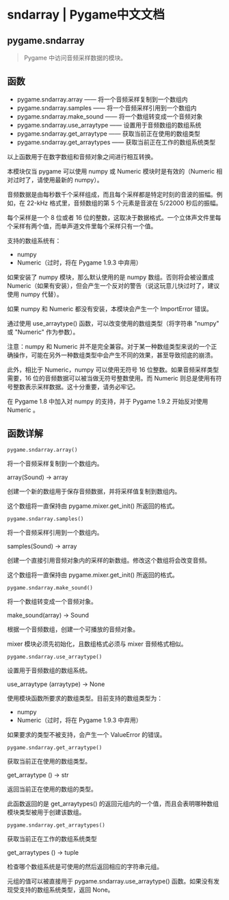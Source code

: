 # sndarray | Pygame中文文档

## pygame.sndarray

>Pygame 中访问音频采样数据的模块。

## 函数

* pygame.sndarray.array  ——  将一个音频采样复制到一个数组内
* pygame.sndarray.samples  ——  将一个音频采样引用到一个数组内
* pygame.sndarray.make_sound  ——  将一个数组转变成一个音频对象
* pygame.sndarray.use_arraytype  ——  设置用于音频数组的数组系统
* pygame.sndarray.get_arraytype  ——  获取当前正在使用的数组类型
* pygame.sndarray.get_arraytypes  ——  获取当前正在工作的数组系统类型

以上函数用于在数字数组和音频对象之间进行相互转换。

本模块仅当 pygame 可以使用 numpy 或 Numeric 模块时是有效的（Numeric 相对过时了，请使用最新的 numpy）。

音频数据是由每秒数千个采样组成，而且每个采样都是特定时刻的音波的振幅。例如，在 22-kHz 格式里，音频数组的第 5 个元素是音波在 5/22000 秒后的振幅。

每个采样是一个 8 位或者 16 位的整数，这取决于数据格式。一个立体声文件里每个采样有两个值，而单声道文件里每个采样只有一个值。

支持的数组系统有：

* numpy
* Numeric（过时，将在 Pygame 1.9.3 中弃用）

如果安装了 numpy 模块，那么默认使用的是 numpy 数组。否则将会被设置成 Numeric（如果有安装），但会产生一个反对的警告（说这玩意儿快过时了，建议使用 numpy 代替）。

如果 numpy 和 Numeric 都没有安装，本模块会产生一个 ImportError 错误。

通过使用 use_arraytype() 函数，可以改变使用的数组类型（将字符串 "numpy" 或 "Numeric" 作为参数）。

注意：numpy 和 Numeric 并不是完全兼容。对于某一种数组类型来说的一个正确操作，可能在另外一种数组类型中会产生不同的效果，甚至导致彻底的崩溃。

此外，相比于 Numeric，numpy 可以使用无符号 16 位整数。如果音频采样类型需要，16 位的音频数据可以被当做无符号整数使用。而 Numeric 则总是使用有符号整数表示采样数据。这十分重要，请务必牢记。

在 Pygame 1.8 中加入对 numpy 的支持，并于 Pygame 1.9.2 开始反对使用 Numeric 。

## 函数详解

`pygame.sndarray.array()`

将一个音频采样复制到一个数组内。

array(Sound) -> array

创建一个新的数组用于保存音频数据，并将采样值复制到数组内。

这个数组将一直保持由 pygame.mixer.get_init() 所返回的格式。

`pygame.sndarray.samples()`

将一个音频采样引用到一个数组内。

samples(Sound) -> array

创建一个直接引用音频对象内的采样的新数组。修改这个数组将会改变音频。

这个数组将一直保持由 pygame.mixer.get_init() 所返回的格式。

`pygame.sndarray.make_sound()`

将一个数组转变成一个音频对象。

make_sound(array) -> Sound

根据一个音频数组，创建一个可播放的音频对象。

mixer 模块必须先初始化，且数组格式必须与 mixer 音频格式相似。

`pygame.sndarray.use_arraytype()`

设置用于音频数组的数组系统。

use_arraytype (arraytype) -> None

使用模块函数所要求的数组类型。目前支持的数组类型为：

* numpy
* Numeric（过时，将在 Pygame 1.9.3 中弃用）

如果要求的类型不被支持，会产生一个 ValueError 的错误。

`pygame.sndarray.get_arraytype()`

获取当前正在使用的数组类型。

get_arraytype () -> str

返回当前正在使用的数组的类型。

此函数返回的是 get_arraytypes() 的返回元组内的一个值，而且会表明哪种数组模块类型被用于创建该数组。

`pygame.sndarray.get_arraytypes()`

获取当前正在工作的数组系统类型

get_arraytypes () -> tuple

检查哪个数组系统是可使用的然后返回相应的字符串元组。

元组的值可以被直接用于 pygame.sndarray.use_arraytype() 函数。如果没有发现受支持的数组系统类型，返回 None。
